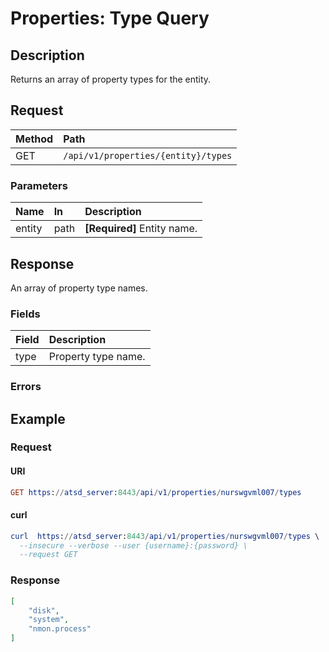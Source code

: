 # Properties: Type Query

## Description

Returns an array of property types for the entity. 

## Request

| **Method** | **Path** |
|:---|:---|
| GET | `/api/v1/properties/{entity}/types` |

### Parameters

| **Name** | **In** | **Description** |
|:---|:---|:---|
| entity | path | **[Required]** Entity name. |

## Response

An array of property type names.

### Fields

| **Field** | **Description** |
|:---|:---|
| type | Property type name. |

### Errors

## Example

### Request

#### URI

```elm
GET https://atsd_server:8443/api/v1/properties/nurswgvml007/types
```

#### curl

```elm
curl  https://atsd_server:8443/api/v1/properties/nurswgvml007/types \
  --insecure --verbose --user {username}:{password} \
  --request GET
```

### Response

```json
[
    "disk",
    "system",
    "nmon.process"
]
```

